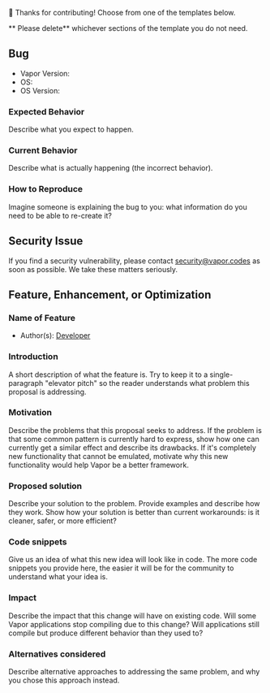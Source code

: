 🚀 Thanks for contributing! Choose from one of the templates below.

** Please delete** whichever sections of the template you do not need.

## Bug

* Vapor Version:
* OS:
* OS Version:

### Expected Behavior

Describe what you expect to happen.

### Current Behavior

Describe what is actually happening (the incorrect behavior).

### How to Reproduce

Imagine someone is explaining the bug to you: what information do you need to be able to re-create it?

## Security Issue

If you find a security vulnerability, please contact [security@vapor.codes](security@vapor.codes) as soon as possible. We take these matters seriously.

## Feature, Enhancement, or Optimization

### Name of Feature

* Author(s): [Developer](https://github.com/<your-username>)

### Introduction

A short description of what the feature is. Try to keep it to a single-paragraph "elevator pitch" so the reader understands what problem this proposal is addressing.

### Motivation

Describe the problems that this proposal seeks to address. If the problem is that some common pattern is currently hard to express, show how one can currently get a similar effect and describe its drawbacks. If it's completely new functionality that cannot be emulated, motivate why this new functionality would help Vapor be a better framework.

### Proposed solution

Describe your solution to the problem. Provide examples and describe how they work. Show how your solution is better than current workarounds: is it cleaner, safer, or more efficient?

### Code snippets

Give us an idea of what this new idea will look like in code. The more code snippets you provide here, the easier it will be for the community to understand what your idea is.

### Impact

Describe the impact that this change will have on existing code. Will some Vapor applications stop compiling due to this change? Will applications still compile but produce different behavior than they used to?

### Alternatives considered

Describe alternative approaches to addressing the same problem, and why you chose this approach instead.
